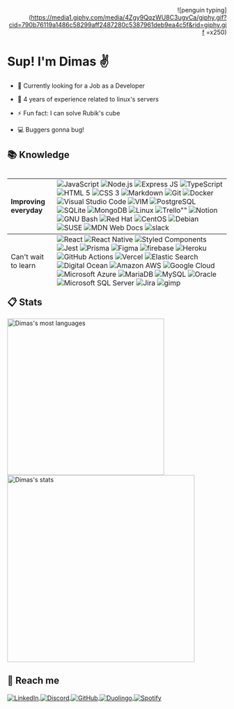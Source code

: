 <!-- <h1>⚠️IN MAINTENANCE⚠️</h1> -->

<!-- <img align="right" height="50em" src="https://media1.giphy.com/media/4Zgy9QqzWU8C3ugvCa/giphy.gif?cid=790b76119a1486c58299aff2487280c5387961deb9ea4c5f&rid=giphy.gif&ct=g" alt="penguin typing"/> -->

<div align="right">

![penguin typing](https://media1.giphy.com/media/4Zgy9QqzWU8C3ugvCa/giphy.gif?cid=790b76119a1486c58299aff2487280c5387961deb9ea4c5f&rid=giphy.gif  =x250)

</div>
<h1 align="left">Sup! I'm Dimas &#9996;</h1>

<!-- <p align="left"> <img src="https://komarev.com/ghpvc/?username=dimas-prates&style=flat-square"/>Thanks for visiting &#128513;</p> -->
<!-- ![](https://komarev.com/ghpvc/?username=dimas-prates&label=PROFILE+VIEWS) -->

- &#128188; Currently looking for a Job as a Developer

- &#128170; 4 years of experience related to linux's servers

- &#9889; Fun fact: I can solve Rubik's cube

- &#128187; Buggers gonna bug!

## &#128218; Knowledge

<table align="left">
    <tbody>
        <tr>
            <td>
                <strong>Improving everyday</strong>
            </td>
            <td>
                <img src="https://img.shields.io/badge/JavaScript-323330?style=for-the-badge&logo=javascript&logoColor=F7DF1E" alt="JavaScript" />
                <img src="https://img.shields.io/badge/Node.js-43853D?style=for-the-badge&logo=node.js&logoColor=white" alt="Node.js"/>
                <img src="https://img.shields.io/badge/Express.js-404D59?style=for-the-badge&logo=express" alt="Express JS" />
                <img src="https://img.shields.io/badge/TypeScript-007ACC?style=for-the-badge&logo=typescript&logoColor=white" alt="TypeScript" />
                <img src="https://img.shields.io/badge/HTML5-E34F26?style=for-the-badge&logo=html5&logoColor=white" alt="HTML 5" />
                <img src="https://img.shields.io/badge/CSS3-1572B6?style=for-the-badge&logo=css3&logoColor=white" alt="CSS 3" />
                <img src="https://img.shields.io/badge/Markdown-000000?style=for-the-badge&logo=markdown&logoColor=white" alt="Markdown" />
                <img src="https://img.shields.io/badge/GIT-E44C30?style=for-the-badge&logo=git&logoColor=white" alt="Git" />
                <!-- <img src="https://img.shields.io/badge/GitHub-000000?style=for-the-badge&logo=github&logoColor=white" alt="GitHub" /> -->
                <img src="https://img.shields.io/badge/Docker-2496ED?style=for-the-badge&logo=docker&logoColor=white" alt="Docker" />
                <img src="https://img.shields.io/badge/Visual_Studio_Code-0078D4?style=for-the-badge&logo=visual%20studio%20code&logoColor=white" alt="Visual Studio Code" />
                <img src="https://img.shields.io/badge/VIM-%2311AB00.svg?&style=for-the-badge&logo=vim&logoColor=white" alt="VIM" />
                <img src="https://img.shields.io/badge/PostgreSQL-316192?style=for-the-badge&logo=postgresql&logoColor=white" alt="PostgreSQL" />
                <img src="https://img.shields.io/badge/SQLite-07405E?style=for-the-badge&logo=sqlite&logoColor=white" alt="SQLite" />
                <img src="https://img.shields.io/badge/MongoDB-4EA94B?style=for-the-badge&logo=mongodb&logoColor=white" alt="MongoDB" />
                <img src="https://img.shields.io/badge/Linux-FCC624?style=for-the-badge&logo=linux&logoColor=black" 
                alt="Linux" />
                <img src="https://img.shields.io/badge/Trello-0052CC?style=for-the-badge&logo=trello&logoColor=white" alt=Trello"" />
                <img src="https://img.shields.io/badge/Notion-000000?style=for-the-badge&logo=notion&logoColor=white" alt="Notion" />
                <img src="https://img.shields.io/badge/GNU%20Bash-4EAA25?style=for-the-badge&logo=GNU%20Bash&logoColor=white" alt="GNU Bash" />
                <img src="https://img.shields.io/badge/Red%20Hat-EE0000?style=for-the-badge&logo=redhat&logoColor=white" alt="Red Hat" />
                <img src="https://img.shields.io/badge/Cent%20OS-262577?style=for-the-badge&logo=CentOS&logoColor=white" alt="CentOS" />
                <img src="https://img.shields.io/badge/Debian-A81D33?style=for-the-badge&logo=debian&logoColor=white" alt="Debian" />
                <img src="https://img.shields.io/badge/Ubuntu-E95420?style=for-the-badge&logo=ubuntu&logoColor=white" alt="" />
                <img src="https://img.shields.io/badge/SUSE-0C322C?style=for-the-badge&logo=SUSE&logoColor=white" alt="SUSE" />
                <img src="https://img.shields.io/badge/MDN_Web_Docs-black?style=for-the-badge&logo=mdnwebdocs&logoColor=white" alt="MDN Web Docs" />
                <img src="https://img.shields.io/badge/Slack-4A154B?style=for-the-badge&logo=slack&logoColor=white" alt="slack" />
            </td>
        </tr>
    </tbody>
    <tfoot>
         <tr>
            <td>
                Can't wait to learn
            </td>
            <td>
                <img src="https://img.shields.io/badge/React-20232A?style=for-the-badge&logo=react&logoColor=61DAFB" alt="React" />
                <img src="https://img.shields.io/badge/React_Native-20232A?style=for-the-badge&logo=react&logoColor=61DAFB" alt="React Native" />
                <img src="https://img.shields.io/badge/styled--components-DB7093?style=for-the-badge&logo=styled-components&logoColor=white" alt="Styled Components" />
                <img src="https://img.shields.io/badge/Jest-323330?style=for-the-badge&logo=Jest&logoColor=white" alt="Jest" />
                <img src="https://img.shields.io/badge/Prisma-3982CE?style=for-the-badge&logo=Prisma&logoColor=white" alt="Prisma" />
                <img src="https://img.shields.io/badge/Figma-FF3366?style=for-the-badge&logo=figma&logoColor=white" alt="Figma" />
                <img src="https://img.shields.io/badge/Firebase-F29D0C?style=for-the-badge&logo=firebase&logoColor=white" alt="firebase" />
                <img src="https://img.shields.io/badge/Heroku-430098?style=for-the-badge&logo=heroku&logoColor=white" alt="Heroku" />
                <img src="https://img.shields.io/badge/GitHub_Actions-2088FF?style=for-the-badge&logo=github-actions&logoColor=white" alt="GitHub Actions" />
                <img src="https://img.shields.io/badge/Vercel-000000?style=for-the-badge&logo=vercel&logoColor=white" alt="Vercel" />
                <img src="https://img.shields.io/badge/Elastic_Search-005571?style=for-the-badge&logo=elasticsearch&logoColor=white" alt="Elastic Search" />
                <img src="https://img.shields.io/badge/Digital_Ocean-0080FF?style=for-the-badge&logo=DigitalOcean&logoColor=white" alt="Digital Ocean" />
                <img src="https://img.shields.io/badge/Amazon_AWS-232F3E?style=for-the-badge&logo=amazon-aws&logoColor=white" alt="Amazon AWS" />
                <img src="https://img.shields.io/badge/Google_Cloud-4285F4?style=for-the-badge&logo=google-cloud&logoColor=white" alt="Google Cloud" />
                <img src="https://img.shields.io/badge/Microsoft_Azure-0089D6?style=for-the-badge&logo=microsoft-azure&logoColor=white" alt="Microsoft Azure" />
                <img src="https://img.shields.io/badge/MariaDB-003545?style=for-the-badge&logo=mariadb&logoColor=white" alt="MariaDB" />
                <img src="https://img.shields.io/badge/MySQL-005C84?style=for-the-badge&logo=mysql&logoColor=white" alt="MySQL" />
                <img src="https://img.shields.io/badge/Oracle-F80000?style=for-the-badge&logo=oracle&logoColor=black" alt="Oracle" />
                <img src="https://img.shields.io/badge/Microsoft_SQL_Server-CC2927?style=for-the-badge&logo=microsoft-sql-server&logoColor=white" alt="Microsoft SQL Server" />
                <img src="https://img.shields.io/badge/Jira-0052CC?style=for-the-badge&logo=Jira&logoColor=white" alt="Jira" />
                <img src="https://img.shields.io/badge/gimp-5C5543?style=for-the-badge&logo=gimp&logoColor=white" alt="gimp" />
            </td>
        </tr>
    </tfoot>
</table>

## &#128203; Stats

<p align="left">
    <img width="360em" src="https://github-readme-stats.vercel.app/api/top-langs/?username=dimas-prates&layout=compact&theme=nightowl" alt="Dimas's most languages"/>
    <img width="430em" src="https://github-readme-stats.vercel.app/api?username=dimas-prates&show_icons=true&theme=nightowl" alt="Dimas's stats"/>
</p>

## &#128243; Reach me

<p align="left">
<a href="https://www.linkedin.com/in/dimas-prates" target="_blank">
  <img align="center" src="https://img.shields.io/badge/LinkedIn-0077B5?style=for-the-badge&logo=linkedin&logoColor=white" alt="LinkedIn"/>
</a>
<a href="https://discordapp.com/users/711755910778978386" target="_blank">
  <img align="center" src="https://img.shields.io/badge/Discord-7289DA?style=for-the-badge&logo=discord&logoColor=white" alt="Discord"/>
</a>
<a href="https://github.com/dimas-prates" target="_blank">
  <img align="center" src="https://img.shields.io/badge/GitHub-000000?style=for-the-badge&logo=github&logoColor=white" alt="GitHub"/>
</a>
<a href="https://duolingo.com/dimas_prates" target="_blank">
  <img align="center" src="https://img.shields.io/badge/Duolingo-58CC02?style=for-the-badge&logo=Duolingo&logoColor=white" alt="Duolingo" />
</a>
<a href="https://open.spotify.com/user/tzxviw7ju85soxivb5us8i7jl?si=86b86b040a0649d0" target="_blank">
  <img align="center" src="https://img.shields.io/badge/Spotify-1ED760?&style=for-the-badge&logo=spotify&logoColor=white" alt="Spotify"/>
</a>
</p>

<!--
### Hi there 👋

**dimas-prates/dimas-prates** is a ✨ _special_ ✨ repository because its `README.md` (this file) appears on your GitHub profile.

Here are some ideas to get you started:

- 🔭 I’m currently working on ...
- 🌱 I’m currently learning ...
- 👯 I’m looking to collaborate on ...
- 🤔 I’m looking for help with ...
- 💬 Ask me about ...
- 📫 How to reach me: ...
- 😄 Pronouns: ...
- ⚡ Fun fact: ...
-->